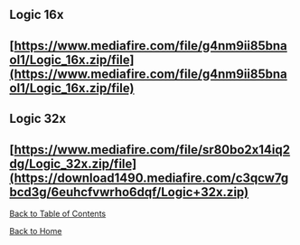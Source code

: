 ## Logic 16x

## [https://www.mediafire.com/file/g4nm9ii85bnaol1/Logic_16x.zip/file](https://www.mediafire.com/file/g4nm9ii85bnaol1/Logic_16x.zip/file)


## Logic 32x

## [https://www.mediafire.com/file/sr80bo2x14iq2dg/Logic_32x.zip/file](https://download1490.mediafire.com/c3qcw7gbcd3g/6euhcfvwrho6dqf/Logic+32x.zip)

[Back to Table of Contents](https://mabc365.github.io/tableOfContents)

[Back to Home](https://mabc365.github.io)

